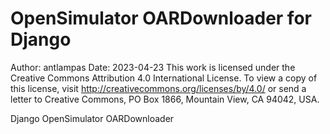 #  OpenSimulator OARDownloader for Django

Author: antlampas
Date: 2023-04-23
This work is licensed under the Creative Commons Attribution 4.0 International License. To view a copy of this license, visit http://creativecommons.org/licenses/by/4.0/ or send a letter to Creative Commons, PO Box 1866, Mountain View, CA 94042, USA.

Django OpenSimulator OARDownloader